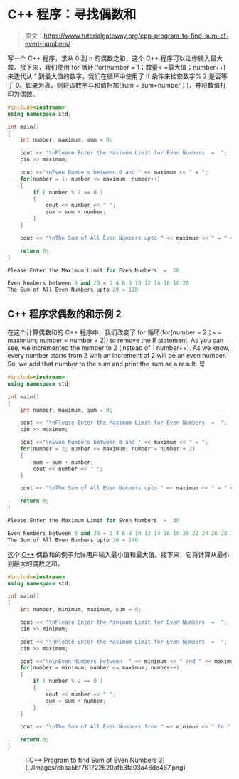 # C++ 程序：寻找偶数和

> 原文：<https://www.tutorialgateway.org/cpp-program-to-find-sum-of-even-numbers/>

写一个 C++ 程序，求从 0 到 n 的偶数之和，这个 C++ 程序可以让你输入最大数。接下来，我们使用 for 循环(for(number = 1；数量< =最大值；number++)来迭代从 1 到最大值的数字。我们在循环中使用了 If 条件来检查数字% 2 是否等于 0。如果为真，则将该数字与和值相加(sum = sum+number；)，并将数值打印为偶数。

```cpp
#include<iostream>
using namespace std;

int main()
{
	int number, maximum, sum = 0;

	cout << "\nPlease Enter the Maximum Limit for Even Numbers  =  ";
	cin >> maximum;	

	cout <<"\nEven Numbers between 0 and " << maximum << " = ";
	for(number = 1; number <= maximum; number++)
	{
  		if ( number % 2 == 0 ) 
		{
  			cout << number << " ";
			sum = sum + number;
		}
	}

	cout << "\nThe Sum of All Even Numbers upto " << maximum << " = " << sum;

 	return 0;
}
```

```cpp
Please Enter the Maximum Limit for Even Numbers  =  20

Even Numbers between 0 and 20 = 2 4 6 8 10 12 14 16 18 20 
The Sum of All Even Numbers upto 20 = 110
```

## C++ 程序求偶数的和示例 2

在这个计算偶数和的 C++ 程序中，我们改变了 for 循环(for(number = 2；<= maximum; number = number + 2)) to remove the If statement. As you can see, we incremented the number to 2 (instead of 1 number++). As we know, every number starts from 2 with an increment of 2 will be an even number. So, we add that number to the sum and print the sum as a result. 号

```cpp
#include<iostream>
using namespace std;

int main()
{
	int number, maximum, sum = 0;

	cout << "\nPlease Enter the Maximum Limit for Even Numbers  =  ";
	cin >> maximum;	

	cout <<"\nEven Numbers between 0 and " << maximum << " = ";
	for(number = 2; number <= maximum; number = number + 2)
	{		
		sum = sum + number;
		cout << number << " ";
	}

	cout << "\nThe Sum of All Even Numbers upto " << maximum << " = " << sum;

 	return 0;
}
```

```cpp
Please Enter the Maximum Limit for Even Numbers  =  30

Even Numbers between 0 and 30 = 2 4 6 8 10 12 14 16 18 20 22 24 26 28 30 
The Sum of All Even Numbers upto 30 = 240
```

这个 [C++](https://www.tutorialgateway.org/cpp-programs/) 偶数和的例子允许用户输入最小值和最大值。接下来，它将计算从最小到最大的偶数之和。

```cpp
#include<iostream>
using namespace std;

int main()
{
	int number, minimum, maximum, sum = 0;

	cout << "\nPlease Enter the Minimum Limit for Even Numbers  =  ";
	cin >> minimum;	

	cout << "\nPlease Enter the Maximum Limit for Even Numbers  =  ";
	cin >> maximum;	

	cout <<"\n\nEven Numbers between  " << minimum << " and " << maximum << " = ";
	for(number = minimum; number <= maximum; number++)
	{		
		if ( number % 2 == 0 ) 
		{
  			cout << number << " ";
			sum = sum + number;
		}
	}

	cout << "\nThe Sum of All Even Numbers from " << minimum << " to " << maximum << " = " << sum;

 	return 0;
}
```

<figure class="wp-block-image size-large">![C++ Program to find Sum of Even Numbers 3](../Images/cbaa5bf781722620afb3fa03a46de467.png)</figure>